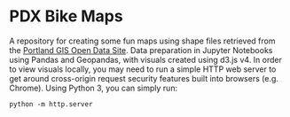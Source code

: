 # PDX Bike Maps

A repository for creating some fun maps using shape files retrieved from the [Portland GIS Open Data Site](https://gis-pdx.opendata.arcgis.com/). Data preparation in Jupyter Notebooks using Pandas and Geopandas, with visuals created using d3.js v4. In order to view visuals locally, you may need to run a simple HTTP web server to get around cross-origin request security features built into browsers (e.g. Chrome). Using Python 3, you can simply run:

`python -m http.server`